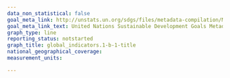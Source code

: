 ```yaml
---
data_non_statistical: false
goal_meta_link: http://unstats.un.org/sdgs/files/metadata-compilation/Metadata-Goal-1.pdf
goal_meta_link_text: United Nations Sustainable Development Goals Metadata (pdf 894kB)
graph_type: line
reporting_status: notstarted
graph_title: global_indicators.1-b-1-title
national_geographical_coverage: 
measurement_units: 

---
```

